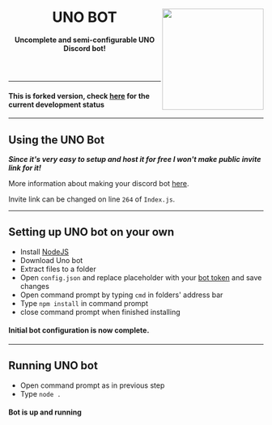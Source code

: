 <!DOCTYPE html>
<html>
    <header>
        <img align="right" src="https://i.imgur.com/gPqANIq.png" height="200" width="200">
        <h1>UNO BOT</h1>
        <p><b>Uncomplete and semi-configurable UNO Discord bot!</b></p>
    </header>
    <body>
        <hr>
        <h4>This is forked version, check <a href="https://github.com/Ratismal/UNO">here</a> for the current development status</h4>
        <hr>
        <h2>Using the UNO Bot</h2>
        <p><b><i>Since it's very easy to setup and host it for free I won't make public invite link for it! </i></b></p>
        <p>More information about making your discord bot <a href="https://github.com/zerguet/UNO/wiki/Creating-a-discord-bot-&-getting-a-token">here</a>.</p>
        <p>Invite link can be changed on line <code>264</code> of <code>Index.js</code>.</p>
        <hr>
        <h2>Setting up UNO bot on your own</h2>
        <ul>
            <li>Install <a href="https://nodejs.org/en/">NodeJS</a></li>
            <li>Download Uno bot</li>
            <li>Extract files to a folder</li>
            <li>Open <code>config.json</code> and replace placeholder with your <a href="https://github.com/zerguet/UNO/wiki/Creating-a-discord-bot-&-getting-a-token">bot token</a> and save changes</li>
            <li>Open command prompt by typing <code>cmd</code> in folders' address bar</li>
            <li>Type <code>npm install</code> in command prompt</li>
            <li>close command prompt when finished installing</li>
</ul>
           <h4>Initial bot configuration is now complete.</h4>
           <hr>
        <h2>Running UNO bot</h2>
        <ul>
            <li>Open command prompt as in previous step</li>
            <li>Type <code>node .</code> </li>
</ul>
           <h4>Bot is up and running</h4>
            <br>
        </body>
</html>
